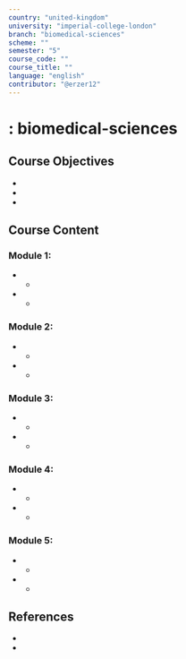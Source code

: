 ```yaml
---
country: "united-kingdom"
university: "imperial-college-london"
branch: "biomedical-sciences"
scheme: ""
semester: "5"
course_code: ""
course_title: ""
language: "english"
contributor: "@erzer12"
---
```

# : biomedical-sciences

## Course Objectives
* 
* 
* 

## Course Content
### Module 1: 
* 
  - 
* 
  - 

### Module 2: 
* 
  - 
* 
  - 

### Module 3: 
* 
  - 
* 
  - 

### Module 4: 
* 
  - 
* 
  - 

### Module 5: 
* 
  - 
* 
  - 

## References
* 
* 
